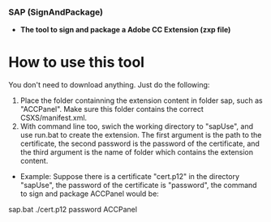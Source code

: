 ### SAP (SignAndPackage)
- **The tool to sign and package a Adobe CC Extension (zxp file)**

# How to use this tool
You don't need to download anything. Just do the following:
1. Place the folder containning the extension content in folder sap, such as "ACCPanel". Make sure this folder contains the correct CSXS/manifest.xml.
2. With command line too, swich the working directory to "sapUse", and use run.bat to create the extension. The first argument is the path to the certificate, the second password is the password of the certificate, and the third argument is the name of folder which contains the extension content. 

* Example:
Suppose there is a certificate "cert.p12" in the directory "sapUse", the password of the certificate is "password", the command to sign and package ACCPanel would be:

sap.bat ./cert.p12 password ACCPanel
